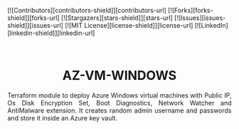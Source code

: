 [![Contributors][contributors-shield]][contributors-url]
[![Forks][forks-shield]][forks-url]
[![Stargazers][stars-shield]][stars-url]
[![Issues][issues-shield]][issues-url]
[![MIT License][license-shield]][license-url]
[![LinkedIn][linkedin-shield]][linkedin-url]

<br />
<div align="center">
<h1 align="center">AZ-VM-WINDOWS</h1>

  <p align="justify">
    Terraform module to deploy Azure Windows virtual machines with Public IP, Os Disk Encryption Set, Boot Diagnostics, Network Watcher and AntiMalware extension. It creates random admin username and passwords and store it inside an Azure key vault.
  </p>
</div>